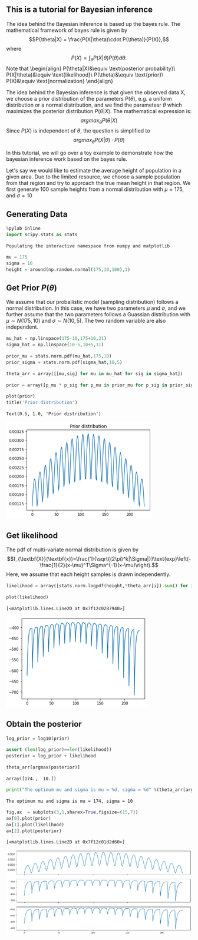 ## This is a tutorial for Bayesian inference

The idea behind the Bayesian inference is based up the bayes rule. The mathematical framework of bayes rule is given by $$P(\theta|X) = \frac{P(X|\theta)\cdot P(\theta)}{P(X)},$$ where $$P(X)=\int_\theta P(X|\theta)P(\theta)d\theta.$$ Note that
\begin{align}
P(\theta|X)&\equiv \text{posterior probability}\\
P(X|\theta)&\equiv \text{likelihood}\\
P(\theta)&\equiv \text{prior}\\
P(X)&\equiv \text{normalization}
\end{align}

The idea behind the Bayesian inference is that given the observed data X, we choose a prior distribution of the parameters $P(\theta)$, e.g. a uniform distribution or a normal distribution, and we find the parametesr $\theta$ which maximizes the posterior distribution $P(\theta|X)$. The mathematical expression is:
$$argmax_\theta P(\theta|X)$$
Since $P(X)$ is independent of $\theta$, the question is simplified to $$argmax_\theta P(X|\theta)\cdot P(\theta)$$

In this tutorial, we will go over a toy example to demonstrate how the bayesian inference work based on the bayes rule.

Let's say we would like to estimate the average height of population in a given area. Due to the limited resource, we choose a sample population from that region and try to approach the true mean height in that region. We first generate 100 sample heights from a normal distribution with $\mu=175$, and $\sigma = 10$

## Generating Data


```python
%pylab inline
import scipy.stats as stats
```

    Populating the interactive namespace from numpy and matplotlib



```python
mu = 175
sigma = 10
height = around(np.random.normal(175,10,100),1)
```

## Get Prior $P(\theta)$

We assume that our probailistic model (sampling distribution) follows a normal distribution. In this case, we have two parameters $\mu$ and $\sigma$, and we further assume that the two parameters follows a Guassian distribution with $\mu\sim N(175,10)$ and $\sigma \sim N(10,5)$. The two random variable are also independent. 


```python
mu_hat = np.linspace(175-10,175+10,21)
sigma_hat = np.linspace(10-5,10+5,11)
```


```python
prior_mu = stats.norm.pdf(mu_hat,175,10)
prior_sigma = stats.norm.pdf(sigma_hat,10,5)
```


```python
theta_arr = array([[mu,sig] for mu in mu_hat for sig in sigma_hat])
```


```python
prior = array([p_mu * p_sig for p_mu in prior_mu for p_sig in prior_sigma])
```


```python
plot(prior)
title('Prior distribution')
```




    Text(0.5, 1.0, 'Prior distribution')




    
![png](output_14_1.png)
    


## Get likelihood

The pdf of multi-variate normal distribution is given by 
$$f_{\textbf{X}}(\textbf{x})=\frac{1}{\sqrt{(2\pi)^k|\Sigma|}}\text{exp}\left(-\frac{1}{2}(x-\mu)^T\Sigma^{-1}(x-\mu)\right).$$ Here, we assume that each height samples is drawn independently.


```python
likelihood = array([stats.norm.logpdf(height,*theta_arr[i]).sum() for i in range(theta_arr.shape[0])])
```


```python
plot(likelihood)
```




    [<matplotlib.lines.Line2D at 0x7f12c0287940>]




    
![png](output_18_1.png)
    


## Obtain the posterior


```python
log_prior = log10(prior)
```


```python
assert (len(log_prior)==len(likelihood))
posterior = log_prior + likelihood
```


```python
theta_arr[argmax(posterior)]
```




    array([174.,  10.])




```python
print("The optimum mu and sigma is mu = %d, sigma = %d" %(theta_arr[argmax(posterior)][0],theta_arr[argmax(posterior)][1]))
```

    The optimum mu and sigma is mu = 174, sigma = 10



```python
fig,ax  = subplots(3,1,sharex=True,figsize=(15,7))
ax[0].plot(prior)
ax[1].plot(likelihood)
ax[2].plot(posterior)
```




    [<matplotlib.lines.Line2D at 0x7f12c01d2d60>]




    
![png](output_24_1.png)
    



```python

```
